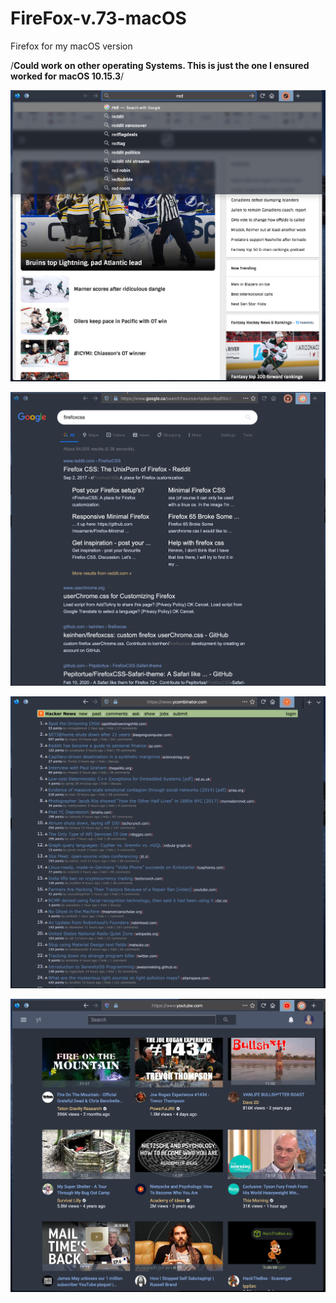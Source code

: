 # FireFox-v.73-macOS
Firefox for my macOS version 

/**Could work on other operating Systems.  This is just the one I ensured worked for macOS 10.15.3**/




![Screenshot](screenshots/screenshot1.png)



![Screenshot](screenshots/screenshot2.png)


![Screenshot](screenshots/screenshot3.png)

![Screenshot](screenshots/screenshot4.png)
